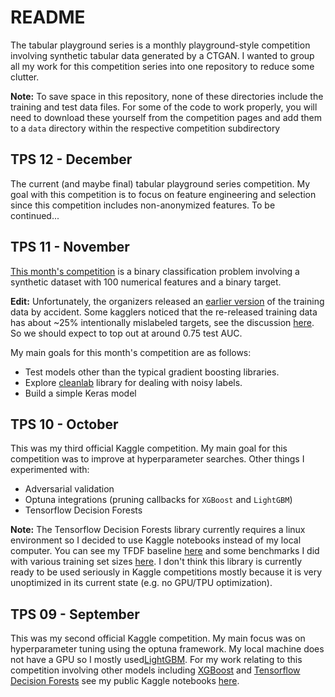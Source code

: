 # README

The tabular playground series is a monthly playground-style competition involving synthetic tabular data generated by a CTGAN. I wanted to group all my work for this competition series into one repository to reduce some clutter.

**Note:** To save space in this repository, none of these directories include the training and test data files. For some of the code to work properly, you will need to download these yourself from the competition pages and add them to a `data` directory within the respective competition subdirectory

## TPS 12 - December

The current (and maybe final) tabular playground series competition. My goal with this competition is to focus on feature engineering and selection since this competition includes non-anonymized features. To be continued...

## TPS 11 - November

[This month's competition](https://www.kaggle.com/c/tabular-playground-series-nov-2021/overview) is a binary classification problem involving a synthetic dataset with 100 numerical features and a binary target.

**Edit:** Unfortunately, the organizers released an [earlier version](https://www.kaggle.com/criskiev/november21) of the training data by accident. Some kagglers noticed that the re-released training data has about ~25% intentionally mislabeled targets, see the discussion [here](https://www.kaggle.com/c/tabular-playground-series-nov-2021/discussion/285503). So we should expect to top out at around 0.75 test AUC.

My main goals for this month's competition are as follows:

* Test models other than the typical gradient boosting libraries.
* Explore [cleanlab](https://github.com/cleanlab/cleanlab) library for dealing with noisy labels.
* Build a simple Keras model

## TPS 10 - October

This was my third official Kaggle competition. My main goal for this competition was to improve at hyperparameter searches. Other things I experimented with:

* Adversarial validation
* Optuna integrations (pruning callbacks for `XGBoost` and `LightGBM`)
* Tensorflow Decision Forests

**Note:** The Tensorflow Decision Forests library currently requires a linux environment so I decided to use Kaggle notebooks instead of my local computer. You can see my TFDF baseline [here](https://www.kaggle.com/rsizem2/tps-10-21-tensorflow-decision-forests-baseline) and some benchmarks I did with various training set sizes [here](https://www.kaggle.com/rsizem2/tps-10-21-tensorflow-decision-forests-benchmarks). I don't think this library is currently ready to be used seriously in Kaggle competitions mostly because it is very unoptimized in its current state (e.g. no GPU/TPU optimization).

## TPS 09 - September

This was my second official Kaggle competition. My main focus was on hyperparameter tuning using the optuna framework. My local machine does not have a GPU so I mostly used[LightGBM](https://lightgbm.readthedocs.io/en/latest/index.html). For my work relating to this competition involving other models including [XGBoost](https://xgboost.readthedocs.io/en/latest/) and [Tensorflow Decision Forests](https://www.tensorflow.org/decision_forests) see my public Kaggle notebooks [here](https://www.kaggle.com/rsizem2/tps0921foldsfeather/code).

